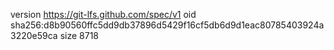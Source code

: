 version https://git-lfs.github.com/spec/v1
oid sha256:d8b90560ffc5dd9db37896d5429f16cf5db6d9d1eac80785403924a3220e59ca
size 8718
